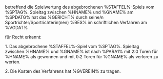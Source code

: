 betreffend die Spielwertung des abgebrochenen %STAFFEL%-Spiels vom %SPTAG%. Spieltag zwischen %HNAME% und %GNAME% am %SPDATG% 
hat das %GERICHT% durch seine/n Sportrichter/Sportrichterin(nen) %BES% im schriftlichen Verfahren am %VGDAT%
 
für Recht erkannt:

1\.  Das abgebrochene %STAFFEL%-Spiel vom %SPTAG%. Spieltag zwischen %HNAME% und %GNAME% ist nach %PARA1% mit 2:0 Toren für %HNAME% als gewonnen und mit 0:2 Toren für %GNAME% als verloren zu werten.
  
	
2\.  Die Kosten des Verfahrens hat %GVEREIN% zu tragen. 